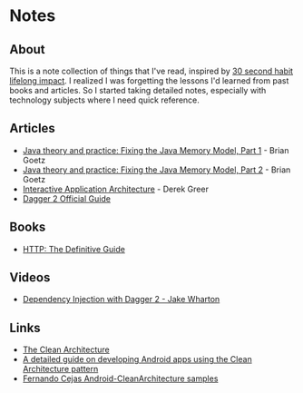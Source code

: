 # Notes

## About

This is a note collection of things that I've read, inspired by [30 second habit lifelong impact](https://medium.com/swlh/the-30-second-habit-with-a-lifelong-impact-2c3f948ead98#.qyzhf8ghw). I realized I was forgetting the lessons I'd learned from past books and articles. So I started taking detailed notes, especially with technology subjects where I need quick reference.

## Articles

- [Java theory and practice: Fixing the Java Memory Model, Part 1](/articles/java_theory_and_practice_fixing_the_java_memory_model_part_1.markdown) - Brian Goetz
- [Java theory and practice: Fixing the Java Memory Model, Part 2](/articles/java_theory_and_practice_fixing_the_java_memory_model_part_2.markdown) - Brian Goetz
- [Interactive Application Architecture](/articles/interactive_application_architecture.markdown) - Derek Greer
- [Dagger 2 Official Guide](/articles/dagger_2_official_user_guide/dagger_2_official_user_guide.markdown)

## Books

- [HTTP: The Definitive Guide](/books/http-the-definitive-guide/http-the-definitive-guide.markdown)

## Videos

- [Dependency Injection with Dagger 2 - Jake Wharton](videos/dependency_injection_with_dagger_2_jake_wharton.markdown)

## Links

- [The Clean Architecture](https://8thlight.com/blog/uncle-bob/2012/08/13/the-clean-architecture.html)
- [A detailed guide on developing Android apps using the Clean Architecture pattern](https://medium.com/@dmilicic/a-detailed-guide-on-developing-android-apps-using-the-clean-architecture-pattern-d38d71e94029#.9kpyvxoaw)
- [Fernando Cejas Android-CleanArchitecture samples](https://github.com/android10/Android-CleanArchitecture)
